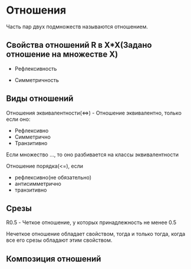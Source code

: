 Отношения
========================

Часть пар двух подмножеств называются отношением.


## Свойства отношений R в X*X(Задано отношение на множестве Х)
- Рефлексивность 

- Симметричность

## Виды отношений
Отношения эквивалентности(<=>) - Отношение эквивалентно, только если оно:
- Рефлексивно
- Симметрично
- Транзитивно

Если множество ..., то оно разбивается на классы эквивалентности

Отношение порядка(<=), если
- рефлексивно(не обязательно)
- антисимметрично
- транзитивно


## Срезы
R0.5 - Четкое отношение, у которых принадлежность не менее 0.5

Нечеткое отношение обладает свойством, тогда и только тогда, когда все его срезы обладают этим свойством.

## Композиция отношений